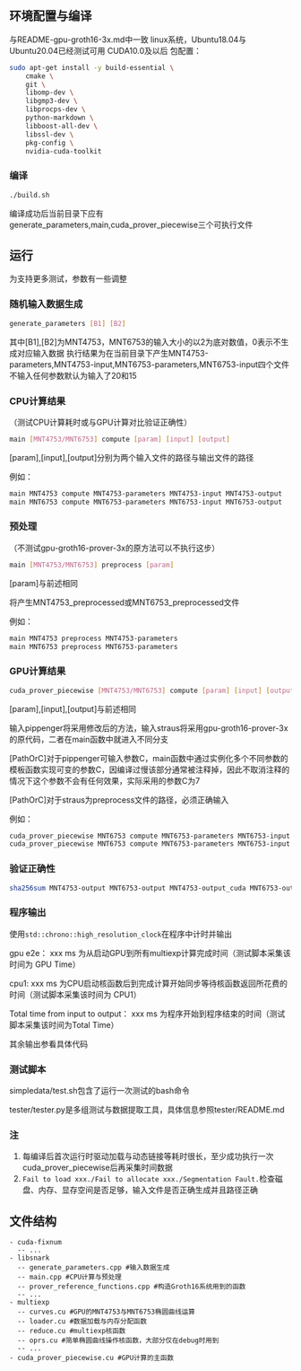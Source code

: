 ## 环境配置与编译

与README-gpu-groth16-3x.md中一致
linux系统，Ubuntu18.04与Ubuntu20.04已经测试可用
CUDA10.0及以后
包配置：

``` bash
sudo apt-get install -y build-essential \
    cmake \
    git \
    libomp-dev \
    libgmp3-dev \
    libprocps-dev \
    python-markdown \
    libboost-all-dev \
    libssl-dev \
    pkg-config \
    nvidia-cuda-toolkit
```
### 编译

``` bash
./build.sh
```
编译成功后当前目录下应有generate_parameters,main,cuda_prover_piecewise三个可执行文件

## 运行

为支持更多测试，参数有一些调整

### 随机输入数据生成

``` bash
generate_parameters [B1] [B2]
```
其中[B1],[B2]为MNT4753，MNT6753的输入大小的以2为底对数值，0表示不生成对应输入数据
执行结果为在当前目录下产生MNT4753-parameters,MNT4753-input,MNT6753-parameters,MNT6753-input四个文件
不输入任何参数默认为输入了20和15

### CPU计算结果

（测试CPU计算耗时或与GPU计算对比验证正确性）

``` bash
main [MNT4753/MNT6753] compute [param] [input] [output]
```
[param],[input],[output]分别为两个输入文件的路径与输出文件的路径

例如：

``` bash
main MNT4753 compute MNT4753-parameters MNT4753-input MNT4753-output
main MNT6753 compute MNT6753-parameters MNT6753-input MNT6753-output
```
### 预处理

（不测试gpu-groth16-prover-3x的原方法可以不执行这步）

```bash
main [MNT4753/MNT6753] preprocess [param]
```

[param]与前述相同

将产生MNT4753_preprocessed或MNT6753_preprocessed文件

例如：

``` bash
main MNT4753 preprocess MNT4753-parameters 
main MNT6753 preprocess MNT6753-parameters
```

### GPU计算结果

``` bash
cuda_prover_piecewise [MNT4753/MNT6753] compute [param] [input] [output] [pippenger/straus] [PathOrC]
```

[param],[input],[output]与前述相同

输入pippenger将采用修改后的方法，输入straus将采用gpu-groth16-prover-3x的原代码，二者在main函数中就进入不同分支

[PathOrC]对于pippenger可输入参数C，main函数中通过实例化多个不同参数的模板函数实现可变的参数C，因编译过慢该部分通常被注释掉，因此不取消注释的情况下这个参数不会有任何效果，实际采用的参数C为7

[PathOrC]对于straus为preprocess文件的路径，必须正确输入

例如：

```bash
cuda_prover_piecewise MNT6753 compute MNT6753-parameters MNT6753-input MNT6753-output_cuda straus MNT6753_preprocessed
cuda_prover_piecewise MNT6753 compute MNT6753-parameters MNT6753-input MNT6753-output_cuda pippenger 7
```

### 验证正确性

```bash
sha256sum MNT4753-output MNT6753-output MNT4753-output_cuda MNT6753-output_cuda
```

### 程序输出

使用`std::chrono::high_resolution_clock`在程序中计时并输出

gpu e2e： xxx ms 为从启动GPU到所有multiexp计算完成时间（测试脚本采集该时间为 GPU Time）

cpu1: xxx ms 为CPU启动核函数后到完成计算开始同步等待核函数返回所花费的时间（测试脚本采集该时间为 CPU1）

Total time from input to output： xxx ms 为程序开始到程序结束的时间（测试脚本采集该时间为Total Time）

其余输出参看具体代码

### 测试脚本

simpledata/test.sh包含了运行一次测试的bash命令

tester/tester.py是多组测试与数据提取工具，具体信息参照tester/README.md

### 注

1. 每编译后首次运行时驱动加载与动态链接等耗时很长，至少成功执行一次cuda_prover_piecewise后再采集时间数据
2. `Fail to load xxx./Fail to allocate xxx./Segmentation Fault.`检查磁盘、内存、显存空间是否足够，输入文件是否正确生成并且路径正确

## 文件结构

```
- cuda-fixnum
  -- ...
- libsnark
  -- generate_parameters.cpp #输入数据生成
  -- main.cpp #CPU计算与预处理
  -- prover_reference_functions.cpp #构造Groth16系统用到的函数
  -- ...
- multiexp
  -- curves.cu #GPU的MNT4753与MNT6753椭圆曲线运算
  -- loader.cu #数据加载与内存分配函数
  -- reduce.cu #multiexp核函数
  -- oprs.cu #简单椭圆曲线操作核函数，大部分仅在debug时用到
  -- ...
- cuda_prover_piecewise.cu #GPU计算的主函数
```
